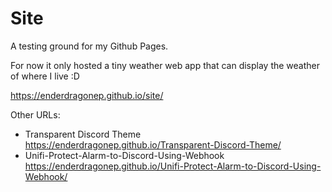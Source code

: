 # Site
A testing ground for my Github Pages.

For now it only hosted a tiny weather web app that can display the weather of where I live :D

https://enderdragonep.github.io/site/

Other URLs:
* Transparent Discord Theme
https://enderdragonep.github.io/Transparent-Discord-Theme/
* Unifi-Protect-Alarm-to-Discord-Using-Webhook
https://enderdragonep.github.io/Unifi-Protect-Alarm-to-Discord-Using-Webhook/